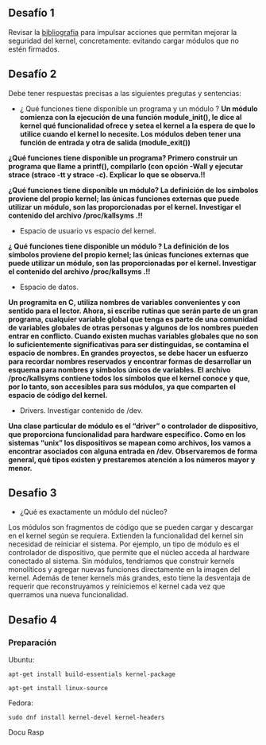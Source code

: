## Desafío 1 

Revisar la [bibliografia](https://access.redhat.com/documentation/es-es/red_hat_enterprise_linux/8/html/managing_monitoring_and_updating_the_kernel/signing-kernel-modules-for-secure-boot_managing-kernel-modules) para impulsar acciones que permitan mejorar la seguridad del kernel, concretamente: evitando cargar módulos que no estén firmados.


## Desafío 2

Debe tener respuestas precisas a las siguientes pregutas y sentencias:
- ¿ Qué funciones tiene disponible un programa y un módulo ?
**Un módulo comienza con la ejecución de una función module_init(), le dice al kernel qué funcionalidad ofrece y setea el kernel a la espera de que lo utilice cuando el kernel lo necesite. Los módulos deben tener una función de entrada y otra de salida (module_exit())**

**¿Qué funciones tiene disponible un programa? Primero construir un programa que llame a printf(), compilarlo (con opción -Wall y ejecutar strace (strace -tt y strace -c). Explicar lo que se observa.!!**

**¿Qué funciones tiene disponible un módulo? La definición de los símbolos proviene del propio kernel; las únicas funciones externas que puede utilizar un módulo, son las proporcionadas por el kernel. Investigar el contenido del archivo /proc/kallsyms .!!**
- Espacio de usuario vs espacio del kernel.

**¿ Qué funciones tiene disponible un módulo ? La definición de los símbolos proviene del propio kernel; las únicas funciones externas que puede utilizar un módulo, son las proporcionadas por el kernel. Investigar el contenido del archivo /proc/kallsyms .!!**

- Espacio de datos.

**Un programita en C, utiliza nombres de variables convenientes y con sentido para el lector. Ahora, si escribe rutinas que serán parte de un gran programa, cualquier variable global que tenga es parte de una comunidad de variables globales de otras personas y algunos de los nombres pueden entrar en conflicto. Cuando existen muchas variables globales que no son lo suficientemente significativas para ser distinguidas, se contamina el espacio de nombres. En grandes proyectos, se debe hacer un esfuerzo para recordar nombres reservados y encontrar formas de desarrollar un esquema para nombres y símbolos únicos de variables. El archivo /proc/kallsyms contiene todos los símbolos que el kernel conoce y que, por lo tanto, son accesibles para sus módulos, ya que comparten el espacio de código del kernel.**

- Drivers. Investigar contenido de /dev.
 
**Una clase particular de módulo es el “driver” o controlador de dispositivo, que proporciona funcionalidad para hardware específico. Como en los sistemas “unix” los dispositivos se mapean como archivos, los vamos a encontrar asociados con alguna entrada en /dev. Observaremos de forma general, qué tipos existen y prestaremos atención a los números mayor y menor.**

## Desafio 3

- ¿Qué es exactamente un módulo del núcleo? 

Los módulos son fragmentos de código que se pueden cargar y descargar en el kernel según se requiera. Extienden la funcionalidad del kernel sin necesidad de reiniciar el sistema. Por ejemplo, un tipo de módulo es el controlador de dispositivo, que permite que el núcleo acceda al hardware conectado al sistema. Sin módulos, tendríamos que construir kernels monolíticos y agregar nuevas funciones directamente en la imagen del kernel. Además de tener kernels más grandes, esto tiene la desventaja de requerir que reconstruyamos y reiniciemos el kernel cada vez que querramos una nueva funcionalidad.

## Desafio 4

### Preparación

Ubuntu:

`apt-get install build-essentials kernel-package`

`apt-get install linux-source`

Fedora:

`sudo dnf install kernel-devel kernel-headers`

Docu Rasp